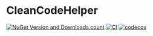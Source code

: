 # CleanCodeHelper
[![NuGet Version and Downloads count](https://img.shields.io/nuget/dt/CleanCodeHelper.Analyzer)](https://www.nuget.org/packages/CleanCodeHelper.Analyzer)
[![CI](https://github.com/johannes-schmitt/CleanCodeHelper/workflows/CI/badge.svg)](https://github.com/johannes-schmitt/CleanCodeHelper/actions?query=workflow%3ACI)
[![codecov](https://codecov.io/gh/johannes-schmitt/CleanCodeHelper/branch/master/graph/badge.svg)](https://codecov.io/gh/johannes-schmitt/CleanCodeHelper)
